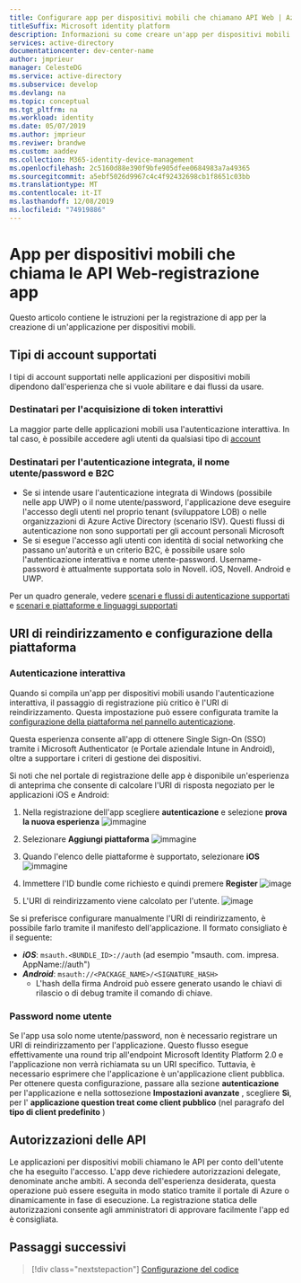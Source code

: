```yaml
---
title: Configurare app per dispositivi mobili che chiamano API Web | Azure
titleSuffix: Microsoft identity platform
description: Informazioni su come creare un'app per dispositivi mobili che chiama le API Web (configurazione del codice dell'app)
services: active-directory
documentationcenter: dev-center-name
author: jmprieur
manager: CelesteDG
ms.service: active-directory
ms.subservice: develop
ms.devlang: na
ms.topic: conceptual
ms.tgt_pltfrm: na
ms.workload: identity
ms.date: 05/07/2019
ms.author: jmprieur
ms.reviwer: brandwe
ms.custom: aaddev
ms.collection: M365-identity-device-management
ms.openlocfilehash: 2c5160d88e390f9bfe905dfee0684983a7a49365
ms.sourcegitcommit: a5ebf5026d9967c4c4f92432698cb1f8651c03bb
ms.translationtype: MT
ms.contentlocale: it-IT
ms.lasthandoff: 12/08/2019
ms.locfileid: "74919886"
---
```

# <a name="mobile-app-that-calls-web-apis---app-registration"></a>App per dispositivi mobili che chiama le API Web-registrazione app

Questo articolo contiene le istruzioni per la registrazione di app per la creazione di un'applicazione per dispositivi mobili.

## <a name="supported-accounts-types"></a>Tipi di account supportati

I tipi di account supportati nelle applicazioni per dispositivi mobili dipendono dall'esperienza che si vuole abilitare e dai flussi da usare.

### <a name="audience-for-interactive-token-acquisition"></a>Destinatari per l'acquisizione di token interattivi

La maggior parte delle applicazioni mobili usa l'autenticazione interattiva. In tal caso, è possibile accedere agli utenti da qualsiasi tipo di [account](quickstart-register-app.md#register-a-new-application-using-the-azure-portal)

### <a name="audience-for-integrated-authentication-usernamepassword-and-b2c"></a>Destinatari per l'autenticazione integrata, il nome utente/password e B2C

- Se si intende usare l'autenticazione integrata di Windows (possibile nelle app UWP) o il nome utente/password, l'applicazione deve eseguire l'accesso degli utenti nel proprio tenant (sviluppatore LOB) o nelle organizzazioni di Azure Active Directory (scenario ISV). Questi flussi di autenticazione non sono supportati per gli account personali Microsoft
- Se si esegue l'accesso agli utenti con identità di social networking che passano un'autorità e un criterio B2C, è possibile usare solo l'autenticazione interattiva e nome utente-password. Username-password è attualmente supportata solo in Novell. iOS, Novell. Android e UWP.

Per un quadro generale, vedere [scenari e flussi di autenticazione supportati](authentication-flows-app-scenarios.md#scenarios-and-supported-authentication-flows) e [scenari e piattaforme e linguaggi supportati](authentication-flows-app-scenarios.md#scenarios-and-supported-platforms-and-languages)

## <a name="platform-configuration-and-redirect-uris"></a>URI di reindirizzamento e configurazione della piattaforma  

### <a name="interactive-authentication"></a>Autenticazione interattiva

Quando si compila un'app per dispositivi mobili usando l'autenticazione interattiva, il passaggio di registrazione più critico è l'URI di reindirizzamento. Questa impostazione può essere configurata tramite la [configurazione della piattaforma nel pannello autenticazione](https://aka.ms/MobileAppReg).

Questa esperienza consente all'app di ottenere Single Sign-On (SSO) tramite i Microsoft Authenticator (e Portale aziendale Intune in Android), oltre a supportare i criteri di gestione dei dispositivi.

Si noti che nel portale di registrazione delle app è disponibile un'esperienza di anteprima che consente di calcolare l'URI di risposta negoziato per le applicazioni iOS e Android:

1. Nella registrazione dell'app scegliere **autenticazione** e selezione **prova la nuova esperienza**
   ![immagine](https://user-images.githubusercontent.com/13203188/60799285-2d031b00-a173-11e9-9d28-ac07a7ae894a.png)

2. Selezionare **Aggiungi piattaforma**
   ![immagine](https://user-images.githubusercontent.com/13203188/60799366-4c01ad00-a173-11e9-934f-f02e26c9429e.png)

3. Quando l'elenco delle piattaforme è supportato, selezionare **iOS**
   ![immagine](https://user-images.githubusercontent.com/13203188/60799411-60de4080-a173-11e9-9dcc-d39a45826d42.png)

4. Immettere l'ID bundle come richiesto e quindi premere **Register**
   ![image](https://user-images.githubusercontent.com/13203188/60799477-7eaba580-a173-11e9-9f8b-431f5b09344e.png)

5. L'URI di reindirizzamento viene calcolato per l'utente.
   ![image](https://user-images.githubusercontent.com/13203188/60799538-9e42ce00-a173-11e9-860a-015a1840fd19.png)

Se si preferisce configurare manualmente l'URI di reindirizzamento, è possibile farlo tramite il manifesto dell'applicazione. Il formato consigliato è il seguente:

- ***iOS***: `msauth.<BUNDLE_ID>://auth` (ad esempio "msauth. com. impresa. AppName://auth")
- ***Android***: `msauth://<PACKAGE_NAME>/<SIGNATURE_HASH>`
  - L'hash della firma Android può essere generato usando le chiavi di rilascio o di debug tramite il comando di chiave.

### <a name="username-password"></a>Password nome utente

Se l'app usa solo nome utente/password, non è necessario registrare un URI di reindirizzamento per l'applicazione. Questo flusso esegue effettivamente una round trip all'endpoint Microsoft Identity Platform 2.0 e l'applicazione non verrà richiamata su un URI specifico. Tuttavia, è necessario esprimere che l'applicazione è un'applicazione client pubblica. Per ottenere questa configurazione, passare alla sezione **autenticazione** per l'applicazione e nella sottosezione **Impostazioni avanzate** , scegliere **Sì**, per l' **applicazione question treat come client pubblico** (nel paragrafo del **tipo di client predefinito** )

## <a name="api-permissions"></a>Autorizzazioni delle API

Le applicazioni per dispositivi mobili chiamano le API per conto dell'utente che ha eseguito l'accesso. L'app deve richiedere autorizzazioni delegate, denominate anche ambiti. A seconda dell'esperienza desiderata, questa operazione può essere eseguita in modo statico tramite il portale di Azure o dinamicamente in fase di esecuzione. La registrazione statica delle autorizzazioni consente agli amministratori di approvare facilmente l'app ed è consigliata.

## <a name="next-steps"></a>Passaggi successivi

> [!div class="nextstepaction"]
> [Configurazione del codice](scenario-mobile-app-configuration.md)
